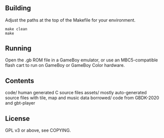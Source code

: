 # <corrib75>

## Building
Adjust the paths at the top of the Makefile for your environment.

    make clean
    make

## Running

Open the .gb ROM file in a GameBoy emulator, or use an MBC5-compatible flash cart to run on GameBoy or GameBoy Color hardware.

## Contents

code/ 		human generated C source files
assets/ 	mostly auto-generated source files with tile, map and music data
borrowed/	code from GBDK-2020 and gbt-player

## License

GPL v3 or above, see COPYING.

